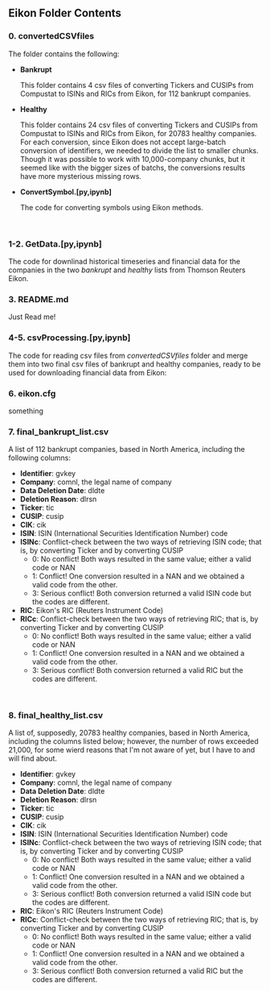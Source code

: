 ## Eikon Folder Contents

### 0. convertedCSVfiles

The folder contains the following:

* **Bankrupt**

  This folder contains 4 csv files of converting Tickers and CUSIPs from Compustat to ISINs and RICs from Eikon, for 112 bankrupt companies.

* **Healthy**

  This folder contains 24 csv files of converting Tickers and CUSIPs from Compustat to ISINs and RICs from Eikon, for 20783 healthy companies. For each conversion, since Eikon does not accept large-batch conversion of identifiers, we needed to divide the list to smaller chunks. Though it was possible to work with 10,000-company chunks, but it seemed like with the bigger sizes of batchs, the conversions results have more mysterious missing rows. 
  
* **ConvertSymbol.[py,ipynb]**

  The code for converting symbols using Eikon methods.
<br>

### 1-2. GetData.[py,ipynb]
The code for downlinad historical timeseries and financial data for the companies in the two _bankrupt_ and _healthy_ lists from Thomson Reuters Eikon.
<br>

### 3. README.md
Just Read me!
<br>

### 4-5. csvProcessing.[py,ipynb]
The code for reading csv files from *convertedCSVfiles* folder and merge them into two final csv files of bankrupt and healthy companies, ready to be used for downloading financial data from Eikon:
<br>

### 6. eikon.cfg
something
<br>

### 7. final_bankrupt_list.csv
A list of 112 bankrupt companies, based in North America, including the following columns:
   * **Identifier**: gvkey
   * **Company**: comnl, the legal name of company
   * **Data Deletion Date**: dldte
   * **Deletion Reason**: dlrsn
   * **Ticker**: tic
   * **CUSIP**: cusip
   * **CIK**: cik
   * **ISIN**: ISIN (International Securities Identification Number) code 
   * **ISINc**: Conflict-check between the two ways of retrieving ISIN code; that is, by converting Ticker and by converting CUSIP
      * 0: No conflict! Both ways resulted in the same value; either a valid code or NAN
      * 1: Conflict! One conversion resulted in a NAN and we obtained a valid code from the other.
      * 3: Serious conflict! Both conversion returned a valid ISIN code but the codes are different.
   * **RIC**: Eikon's RIC (Reuters Instrument Code)
   * **RICc**: Conflict-check between the two ways of retrieving RIC; that is, by converting Ticker and by converting CUSIP
      * 0: No conflict! Both ways resulted in the same value; either a valid code or NAN
      * 1: Conflict! One conversion resulted in a NAN and we obtained a valid code from the other.
      * 3: Serious conflict! Both conversion returned a valid RIC but the codes are different.
<br>

### 8. final_healthy_list.csv
A list of, supposedly, 20783 healthy companies, based in North America, including the columns listed below; however, the number of rows exceeded 21,000, for some wierd reasons that I'm not aware of yet, but I have to and will find about.
   * **Identifier**: gvkey
   * **Company**: comnl, the legal name of company
   * **Data Deletion Date**: dldte
   * **Deletion Reason**: dlrsn
   * **Ticker**: tic
   * **CUSIP**: cusip
   * **CIK**: cik
   * **ISIN**: ISIN (International Securities Identification Number) code 
   * **ISINc**: Conflict-check between the two ways of retrieving ISIN code; that is, by converting Ticker and by converting CUSIP
      * 0: No conflict! Both ways resulted in the same value; either a valid code or NAN
      * 1: Conflict! One conversion resulted in a NAN and we obtained a valid code from the other.
      * 3: Serious conflict! Both conversion returned a valid ISIN code but the codes are different.
   * **RIC**: Eikon's RIC (Reuters Instrument Code)
   * **RICc**: Conflict-check between the two ways of retrieving RIC; that is, by converting Ticker and by converting CUSIP
      * 0: No conflict! Both ways resulted in the same value; either a valid code or NAN
      * 1: Conflict! One conversion resulted in a NAN and we obtained a valid code from the other.
      * 3: Serious conflict! Both conversion returned a valid RIC but the codes are different.
<br>
